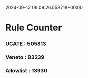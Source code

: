 2024-09-12 09:09:26.053718+00:00
# Rule Counter 
 ### UCATE : 505813

 ### Veneto : 83239

 ### Allowlist : 13930